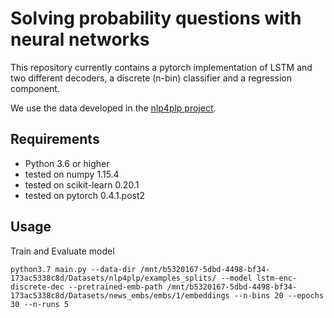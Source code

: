 # Solving probability questions with neural networks 
This repository currently contains a pytorch implementation of LSTM and two different decoders, a discrete (n-bin) classifier and a regression component.

We use the data developed in the [nlp4plp project](https://dtai.cs.kuleuven.be/problog/natural_language).

## Requirements
- Python 3.6 or higher
- tested on numpy 1.15.4
- tested on scikit-learn 0.20.1
- tested on pytorch 0.4.1.post2


## Usage
Train and Evaluate model
```
python3.7 main.py --data-dir /mnt/b5320167-5dbd-4498-bf34-173ac5338c8d/Datasets/nlp4plp/examples_splits/ --model lstm-enc-discrete-dec --pretrained-emb-path /mnt/b5320167-5dbd-4498-bf34-173ac5338c8d/Datasets/news_embs/embs/1/embeddings --n-bins 20 --epochs 30 --n-runs 5
```
